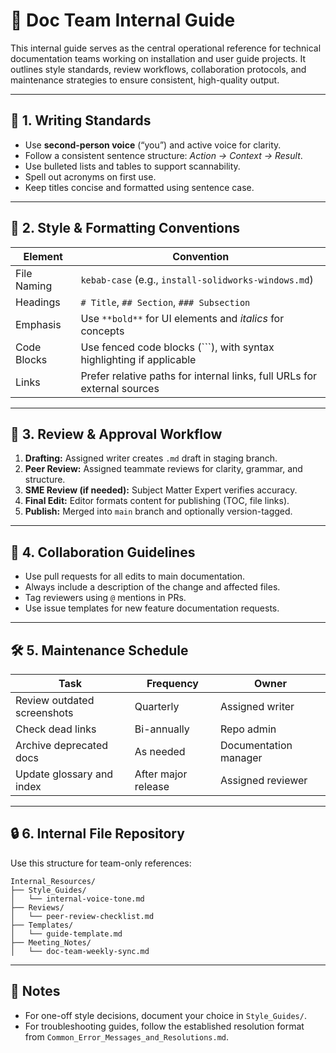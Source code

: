 # 🧭 Doc Team Internal Guide

This internal guide serves as the central operational reference for technical documentation teams working on installation and user guide projects. It outlines style standards, review workflows, collaboration protocols, and maintenance strategies to ensure consistent, high-quality output.

---

## 📝 1. Writing Standards

- Use **second-person voice** (“you”) and active voice for clarity.
- Follow a consistent sentence structure: *Action → Context → Result*.
- Use bulleted lists and tables to support scannability.
- Spell out acronyms on first use.
- Keep titles concise and formatted using sentence case.

---

## 🎨 2. Style & Formatting Conventions

| Element | Convention |
|--------|------------|
| File Naming | `kebab-case` (e.g., `install-solidworks-windows.md`) |
| Headings | `# Title`, `## Section`, `### Subsection` |
| Emphasis | Use `**bold**` for UI elements and *italics* for concepts |
| Code Blocks | Use fenced code blocks (```), with syntax highlighting if applicable |
| Links | Prefer relative paths for internal links, full URLs for external sources |

---

## 🔁 3. Review & Approval Workflow

1. **Drafting:** Assigned writer creates `.md` draft in staging branch.
2. **Peer Review:** Assigned teammate reviews for clarity, grammar, and structure.
3. **SME Review (if needed):** Subject Matter Expert verifies accuracy.
4. **Final Edit:** Editor formats content for publishing (TOC, file links).
5. **Publish:** Merged into `main` branch and optionally version-tagged.

---

## 👥 4. Collaboration Guidelines

- Use pull requests for all edits to main documentation.
- Always include a description of the change and affected files.
- Tag reviewers using `@` mentions in PRs.
- Use issue templates for new feature documentation requests.

---

## 🛠️ 5. Maintenance Schedule

| Task | Frequency | Owner |
|------|-----------|-------|
| Review outdated screenshots | Quarterly | Assigned writer |
| Check dead links | Bi-annually | Repo admin |
| Archive deprecated docs | As needed | Documentation manager |
| Update glossary and index | After major release | Assigned reviewer |

---

## 🔒 6. Internal File Repository

Use this structure for team-only references:

```
Internal_Resources/
├── Style_Guides/
│   └── internal-voice-tone.md
├── Reviews/
│   └── peer-review-checklist.md
├── Templates/
│   └── guide-template.md
├── Meeting_Notes/
│   └── doc-team-weekly-sync.md
```

---

## 📌 Notes

- For one-off style decisions, document your choice in `Style_Guides/`.
- For troubleshooting guides, follow the established resolution format from `Common_Error_Messages_and_Resolutions.md`.

